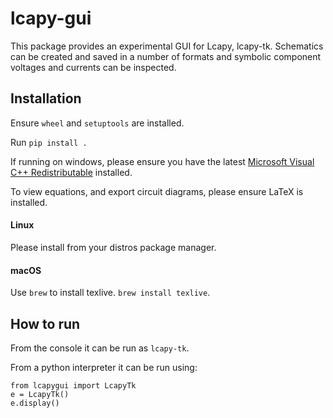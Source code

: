 # lcapy-gui

This package provides an experimental GUI for Lcapy, lcapy-tk.
Schematics can be created and saved in a number of formats and
symbolic component voltages and currents can be inspected.

## Installation
Ensure `wheel` and `setuptools` are installed.

Run `pip install .`

If running on windows, please ensure you have the latest [Microsoft Visual C++ Redistributable](https://learn.microsoft.com/en-us/cpp/windows/latest-supported-vc-redist?view=msvc-170) installed.

To view equations, and export circuit diagrams, please ensure LaTeX is installed.
#### Linux
Please install from your distros package manager.
#### macOS
Use `brew` to install texlive. `brew install texlive`.


## How to run
From the console it can be run as `lcapy-tk`.

From a python interpreter it can be run using:

    from lcapygui import LcapyTk
    e = LcapyTk()
    e.display()
